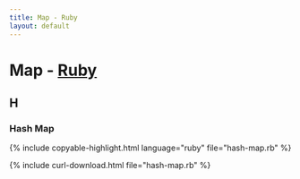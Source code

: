 ```yaml
---
title: Map - Ruby
layout: default
---
```


# Map - [Ruby](../)

## H

### Hash Map

{% include copyable-highlight.html
    language="ruby"
    file="hash-map.rb"
%}

{% include curl-download.html file="hash-map.rb" %}
